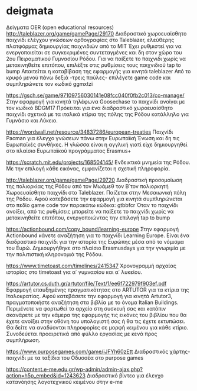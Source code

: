 # deigmata
Δείγματα OER (open educational resources)
http://taleblazer.org/game/gamePage/29170
Διαδραστικό χωροευαίσθητο παιχνίδι ελέγχου γνώσεων ορθογραφίας στο Taleblazer, ελεύθερης πλατφόρμας δημιουργίας παιχνιδιών από το MIT
Έχει ρυθμιστεί για να ενεργοποιείται σε συγκεκριμένες συντεταγμένες και δη στον χώρο του 2ου Πειραματικού Γυμνασίου Ρόδου.
Για να παίξετε το παιχνιδι χωρίς να μετακινηθείτε επιτόπου, επιλέξτε στις ρυθμίσεις τους παιχνιδιού tap to bump
Απαιτείται η καταβίβαση της εφαρμογής για κινητά taleblazer
Από το κρυφό μενού πάνω δεξιά -τρεις παύλες- επιλέγετε game code και συμπληρώνετε τον κωδικό ggmxtzi

https://gsch.se/game/97109756030141e08fcc040f0fb2c013/co-manage/
Στην εφαρμογή για κινητά τηλέφωνα Goosechase το παιχνίδι ανοίγει με τον κωδικό BDGM17
Πρόκειται για ένα διαδραστικό χωροευαίσθητο παιχνίδι σχετικά με τα ιταλικά κτίρια της πόλης της Ρόδου κατάλληλο για Γυμνάσιο και Λύκειο.

https://wordwall.net/resource/34837286/european-treaties
Παιχνίδι Pacman για έλεγχο γνώσεων πάνω στην Ευρωπαϊκή Ένωση και δη τις Ευρωπαϊκές συνθήκες. 
Η γλώσσα είναι η αγγλική γιατί είχε δημιουργηθεί στο πλαίσιο Ευρωπαϊκού προγράμματος Erasmus+

https://scratch.mit.edu/projects/168504145/
Ενδεικτικά μνημεία της Ρόδου. Με την επιλογή κάθε εικόνας, εμφανίζεται η σχετική πληροφορία.

http://taleblazer.org/game/gamePage/29720
Διαδραστική προσομοίωση της πολιορκίας της Ρόδου από τον Μωάμεθ τον Β΄τον πολιορκητή
Χωροευαίσθητο παιχνίδι στο Taleblazer. 
Παίζεται στην Μεσαιωνική πόλη της Ρόδου.
Αφού κατεβάσετε την εφαρμογή για κινητά συμπληρώνεται στο πεδίο game code τον παρακάτω κώδικα: gtbbfcr
Όταν το παιχνίδι ανοίξει, από τις ρυθμίσεις μπορείτε να παίξετε το παιχνίδι χωρίς να μετακινηθείτε επιτόπου, ενεργοποιώντας την επιλογή tap to bump

https://actionbound.com/copy_bound/learning-europe
Στην εφαρμογή Actionbound κάνετε αναζήτηση για το παιχνίδι Learning Europe.
Είναι ένα διαδραστικό παιχνίδι για την ιστορία της Ευρώπης μέσα από το νόμισμα του Ευρώ.
Δημιουργήθηκε στο πλαίσιο Erasmusdays για την γνωριμία με την πολιτιστική κληρονομιά της Ρόδου.

https://www.timetoast.com/timelines/2415347
Χρονογραμμή αρχαίας ιστορίας στο timetoast για α΄ γυμνασίου και α΄ λυκείου.

https://artutor.cs.duth.gr/artutor/file/Text/1/ee6f722979f903ef.pdf
Εφαρμογή επαυξημένης πραγματικότητας στο ARTUTOR για τα κτίρια της Ιταλοκρατίας.
Αφού κατεβάσετε την εφαρμογή για κινητά Artutor3, πραγματοποιήστε αναζήτηση στα βιβλία με το όνομα Italian Buildings.
Περιμένετε να φορτωθεί το αρχείο στη συσκευή σας και κατόπιν σκανάρετε με την κάμερα της εφαρμογής τις εικόνες του βιβλίου που θα έχετε ανοίξει στην οθόνη 
του υπολογιστή σας ή θα τις έχετε εκτυπώσει.
Θα δείτε να αναδύονται πληροφορίες σε μορφή κειμένου για κάθε κτίριο.
Συνοδεύεται προαιρετικά από φύλλο εργασίας με κενά προς συμπλήρωση.

https://www.purposegames.com/game/iJFYh60zEtt
Διαδραστικός χάρτης- παιχνίδι με τα ταξίδια του Οδυσσέα στο purpose games

https://content.e-me.edu.gr/wp-admin/admin-ajax.php?action=h5p_embed&id=1243623
Διαδραστικό βίντεο για έλεγχο κατανόησης λογοτεχνικού κειμένου στην e-me
